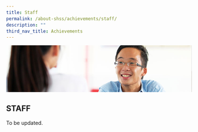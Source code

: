 ```yaml
---
title: Staff
permalink: /about-shss/achievements/staff/
description: ""
third_nav_title: Achievements
---
```

![](/images/School%20Info/Staff%20Achievements%20Banner.jpg)

STAFF
-----

To be updated.